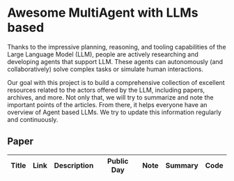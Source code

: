 # Awesome MultiAgent with LLMs based

Thanks to the impressive planning, reasoning, and tooling capabilities of the Large Language Model (LLM), people are actively researching and developing agents that support LLM. These agents can autonomously (and collaboratively) solve complex tasks or simulate human interactions.

Our goal with this project is to build a comprehensive collection of excellent resources related to the actors offered by the LLM, including papers, archives, and more. Not only that, we will try to summarize and note the important points of the articles. From there, it helps everyone have an overview of Agent based LLMs. We try to update this information regularly and continuously.

## Paper

| Title | Link | Description | Public Day | Note | Summary | Code |
| ----- | ---- | ----------- | ---------- | ---- | ------- | ---- |
